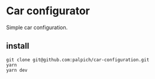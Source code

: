 # Car configurator

Simple car configuration.

## install

```shell
git clone git@github.com:palpich/car-configuration.git
yarn
yarn dev
```
